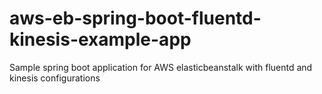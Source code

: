 # aws-eb-spring-boot-fluentd-kinesis-example-app
Sample spring boot application for AWS elasticbeanstalk with fluentd and kinesis configurations
